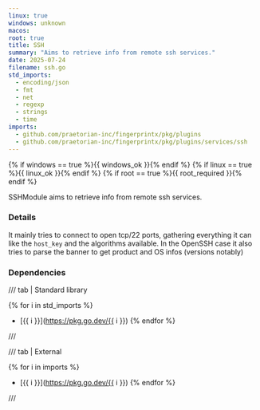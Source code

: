 ```yaml
---
linux: true
windows: unknown
macos: 
root: true
title: SSH
summary: "Aims to retrieve info from remote ssh services."
date: 2025-07-24
filename: ssh.go
std_imports:
  - encoding/json
  - fmt
  - net
  - regexp
  - strings
  - time
imports:
  - github.com/praetorian-inc/fingerprintx/pkg/plugins
  - github.com/praetorian-inc/fingerprintx/pkg/plugins/services/ssh
---
```


{% if windows == true %}{{ windows_ok }}{% endif %}
{% if linux == true %}{{ linux_ok }}{% endif %}
{% if root == true %}{{ root_required }}{% endif %}

SSHModule aims to retrieve info from remote ssh services.

### Details


It mainly tries to connect to open tcp/22 ports, gathering everything it can like the `host_key` and the algorithms available. In the OpenSSH case it also tries to parse the banner to get product and OS infos (versions notably)

### Dependencies

/// tab | Standard library

{% for i in std_imports %}
- [{{ i }}](https://pkg.go.dev/{{ i }})
{% endfor %}

///

/// tab | External

{% for i in imports %}
- [{{ i }}](https://pkg.go.dev/{{ i }})
{% endfor %}

///

